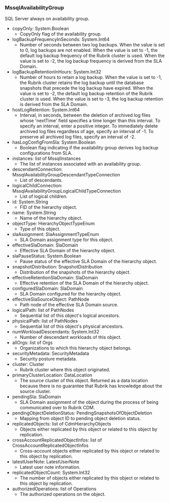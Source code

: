 ### MssqlAvailabilityGroup
SQL Server always on availability group.

- copyOnly: System.Boolean
  - CopyOnly flag of the availability group.
- logBackupFrequencyInSeconds: System.Int64
  - Number of seconds between two log backups. When the value is set to 0, log backups are not enabled. When the value is set to -1, the default log backup frequency of the Rubrik cluster is used. When the value is set to -2, the log backup frequency is derived from the SLA Domain.
- logBackupRetentionInHours: System.Int32
  - Number of hours to retain a log backup. When the value is set to -1, the Rubrik cluster retains the log backup until the database snapshots that precede the log backup have expired. When the value is set to -2, the default log backup retention of the Rubrik cluster is used. When the value is set to -3, the log backup retention is derived from the SLA Domain.
- hostLogRetention: System.Int64
  - Interval, in seconds, between the deletion of archived log files whose 'nextTime' field specifies a time longer than this interval. To specify an interval, enter a positive integer. To immediately delete archived log files regardless of age, specify an interval of -1. To preserve all archived log files, specify an interval of -2.
- hasLogConfigFromSla: System.Boolean
  - Boolean flag indicating if the availability group derives log backup configurations from SLA.
- instances: list of MssqlInstances
  - The list of instances associated with an availability group.
- descendantConnection: MssqlAvailabilityGroupDescendantTypeConnection
  - List of descendants.
- logicalChildConnection: MssqlAvailabilityGroupLogicalChildTypeConnection
  - List of logical children.
- id: System.String
  - FID of the hierarchy object.
- name: System.String
  - Name of the hierarchy object.
- objectType: HierarchyObjectTypeEnum
  - Type of this object.
- slaAssignment: SlaAssignmentTypeEnum
  - SLA Domain assignment type for this object.
- effectiveSlaDomain: SlaDomain
  - Effective SLA Domain of the hierarchy object.
- slaPauseStatus: System.Boolean
  - Pause status of the effective SLA Domain of the hierarchy object.
- snapshotDistribution: SnapshotDistribution
  - Distribution of the snapshots of the hierarchy object.
- effectiveRetentionSlaDomain: SlaDomain
  - Effective retention of the SLA Domain of the hierarchy object.
- configuredSlaDomain: SlaDomain
  - SLA Domain configured for the hierarchy object.
- effectiveSlaSourceObject: PathNode
  - Path node of the effective SLA Domain source.
- logicalPath: list of PathNodes
  - Sequential list of this object's logical ancestors.
- physicalPath: list of PathNodes
  - Sequential list of this object's physical ancestors.
- numWorkloadDescendants: System.Int32
  - Number of descendant workloads of this object.
- allOrgs: list of Orgs
  - Organizations to which this hierarchy object belongs.
- securityMetadata: SecurityMetadata
  - Security posture metadata.
- cluster: Cluster
  - Rubrik cluster where this object originated.
- primaryClusterLocation: DataLocation
  - The source cluster of this object. Returned as a data location because there is no guarantee that Rubrik has knowledge about the source cluster.
- pendingSla: SlaDomain
  - SLA Domain assignment of the object during the process of being communicated over to Rubrik CDM.
- pendingObjectDeletionStatus: PendingSnapshotsOfObjectDeletion
  - Mapping from object ID to pending object deletion status.
- replicatedObjects: list of CdmHierarchyObjects
  - Objects either replicated by this object or related to this object by replication.
- crossAccountReplicatedObjectInfos: list of CrossAccountReplicatedObjectInfos
  - Cross-account objects either replicated by this object or related to this object by replication.
- latestUserNote: LatestUserNote
  - Latest user note information.
- replicatedObjectCount: System.Int32
  - The number of objects either replicated by this object or related to this object by replication.
- authorizedOperations: list of Operations
  - The authorized operations on the object.
